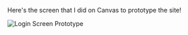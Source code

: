 Here's the screen that I did on Canvas to prototype the site!

![Login Screen Prototype](https://github.com/user-attachments/assets/6d248f5a-b424-4923-b307-f3ca467c7845)
